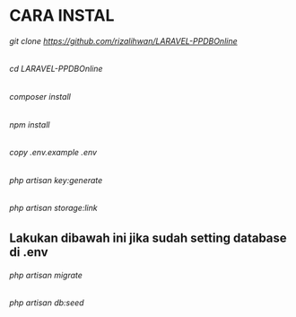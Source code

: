 # CARA INSTAL
###### git clone https://github.com/rizalihwan/LARAVEL-PPDBOnline
###### cd LARAVEL-PPDBOnline
###### composer install
###### npm install
###### copy .env.example .env
###### php artisan key:generate
###### php artisan storage:link

## Lakukan dibawah ini jika sudah setting database di .env
###### php artisan migrate
###### php artisan db:seed
